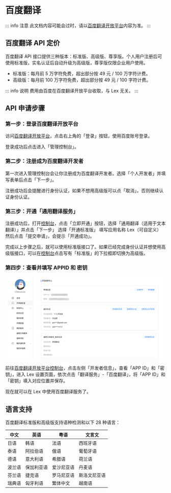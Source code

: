 # 百度翻译

::: info 注意
此文档内容可能会过时，请以[百度翻译开放平台](https://fanyi-api.baidu.com/)内容为准。
:::

## 百度翻译 API 定价

百度翻译 API 接口提供三种版本：标准版、高级版、尊享版。个人用户注册后可使用标准版，实名认证后自动升级为高级版，尊享版仅限企业用户使用。

- 标准版：每月前 5 万字符免费，超出部分按 49 元 / 100 万字符计费。
- 高级版：每月前 100 万字符免费，超出部分按 49 元 / 100 字符计费。

::: info 说明
费用由百度在百度翻译开放平台收取，与 Lex 无关。
:::

## API 申请步骤

### 第一步：登录百度翻译开放平台

访问[百度翻译开放平台](https://fanyi-api.baidu.com/)，点击右上角的「登录」按钮，使用百度账号登录。

登录成功后点击进入「管理控制台」。

### 第二步：注册成为百度翻译开发者

第一次进入管理控制台会让你注册成为百度翻译开发者。选择「个人开发者」并填写表单后点击「下一步」。

注册成功后会提醒进行身份认证，如果不想用高级版可以点「取消」，否则继续认证身份认证。

### 第三步：开通「通用翻译服务」

注册成功后，打开[控制台](https://fanyi-api.baidu.com/api/trans/product/desktop)，点击「立即开通」按钮，选择「通用翻译（适用于文本翻译）」并点击「下一步」 选择「开通标准版」 填写应用名称 Lex（可自定义）然后点击「提交申请」，会提示「开通成功」。

完成以上步骤之后，就可以使用标准版接口了。如果已经完成身份认证并想使用高级版接口，可以在[控制台](https://fanyi-api.baidu.com/api/trans/product/desktop)点击写有「标准版」的下拉框即切换为高级版。

### 第四步：查看并填写 APPID 和 密钥

![百度翻译开放平台开发者信息](./img/baidu.png)

前往[百度翻译开放平台控制台](https://fanyi-api.baidu.com/api/trans/product/desktop)，点击左侧「开发者信息」，查看「APP ID」和「密钥」，进入 Lex 设置页面，依次点击「翻译服务」-「百度翻译」，将「APP ID」和「密钥」填入对应位置并保存。

现在就可以在 Lex 中使用百度翻译服务了。

## 语言支持

百度翻译标准版和高级版支持语种检测和以下 28 种语言：

| 中文   | 英语       | 粤语       | 文言文       |
| ------ | ---------- | ---------- | ------------ |
| 日语   | 韩语       | 法语       | 西班牙语     |
| 泰语   | 阿拉伯语   | 俄语       | 葡萄牙语     |
| 德语   | 意大利语   | 希腊语     | 荷兰语       |
| 波兰语 | 保加利亚语 | 爱沙尼亚语 | 丹麦语       |
| 芬兰语 | 捷克语     | 罗马尼亚语 | 斯洛文尼亚语 |
| 瑞典语 | 匈牙利语   | 繁体中文   | 越南语       |
